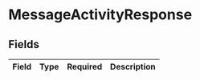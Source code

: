 # MessageActivityResponse


## Fields

| Field       | Type        | Required    | Description |
| ----------- | ----------- | ----------- | ----------- |